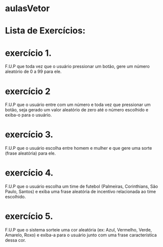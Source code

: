 # aulasVetor

# Lista de Exercícios:

# exercício 1. 
F.U.P que toda vez que o usuário pressionar um botão, gere um número aleatório de 0 a 99 para ele.

# exercício 2 
F.U.P que o usuário entre com um número e toda vez que pressionar um botão, seja gerado um valor aleatório de zero até o número escolhido e exiba-o para o usuário.

# exercício 3. 
F.U.P que o usuário escolha entre homem e mulher e que gere uma sorte (frase aleatória) para ele.

# exercício 4. 
F.U.P que o usuário escolha um time de futebol (Palmeiras, Corinthians, São Paulo, Santos) e exiba uma frase aleatória de incentivo relacionada ao time escolhido.

# exercício 5. 
F.U.P que o sistema sorteie uma cor aleatória (ex: Azul, Vermelho, Verde, Amarelo, Roxo) e exiba-a para o usuário junto com uma frase característica dessa cor.
